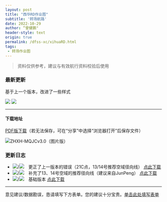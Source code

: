 ```yaml
---
layout: post
title: "西华RD作业图"
subtitle: '转场航路'
date: 2022-10-29
author: “曾健鹏"
header-style: text
origin: true
permalink: /dfss-xc/xihuaRD.html
tags:
 - 转场作业图
---
```


> 资料仅供参考，建议与有效航行资料校验后使用

### 最新更新

基于上一个版本，改进了一些样式

<div>
<img src="https://img.shields.io/badge/更新于-2022年10月29日-blue" style="align-self:left;" />  
  <img src="https://img.shields.io/badge/最新版本号-1.2/1.2-green" style="align-self:left;" />  
</div>



---

#### 下载地址

[PDF版下载](http://static.zengjianpeng.com/img/application/pdf/20221029/%E8%A5%BF%E5%8D%8ERDv1.2%5C1.2%EF%BC%88%E6%89%93%E5%8D%B0%E7%89%88%EF%BC%89.pdf)（若无法保存，可在“分享”中选择“浏览器打开”后保存文件）

![ZHXH-MQJCv3.0（图片版）](https://cdn.jsdelivr.net/gh/eric5013/image/file/image/png/西华RDv1.2\1.2（图片版）.png)



### 更新日志

- <img src="https://img.shields.io/badge/-V1.1-informational" style="display:inline !important;margin: 0">/<img src="https://img.shields.io/badge/-V1.2-informational" style="display:inline !important;margin: 0 1em 0 0 ">更正了上一版本的错误（21C点，13/14号推荐空域径向线） [点此下载](http://static.zengjianpeng.com/img/application/pdf/20221029/西华RDv1.1\1.2（打印版）.pdf)
- <img src="https://img.shields.io/badge/-V1.0-grey" style="display:inline !important;margin: 0;">/<img src="https://img.shields.io/badge/-V1.1-red" style="display:inline !important;margin: 0 1em 0 0 ">补充了13、14号空域的推荐径向线（建议来自JunPeng） [点此下载](http://static.zengjianpeng.com/img/application/pdf/20221029/西华RDv1.0\1.1.pdf)
- <img src="https://img.shields.io/badge/-V1.0-grey" style="display:inline !important;margin: 0;">/<img src="https://img.shields.io/badge/-V1.0-grey" style="display:inline !important;margin: 0 1em 0 0 ">基础版本 [点此下载](http://static.zengjianpeng.com/img/application/pdf/20221029/西华RDv1.0.pdf)


---

意见建议/数据勘误，恳请填写下方表单。您的建议十分宝贵。[单击此处填写表单](http://ez-studio.mikecrm.com/pfYX77d)

